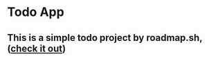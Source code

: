 # Todo App

## This is a simple todo project by roadmap.sh, ([check it out](https://roadmap.sh/projects/task-tracker-js)) 
